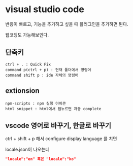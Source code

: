 # visual studio code

반응이 빠르고, 기능을 추가하고 싶을 때
플러그인을 추가하면 된다.

웹코딩도 가능해보인다.

## 단축키

```
ctrl + . : Quick Fix
command p(ctrl + p) : 현재 폴더에서 명령어
command shift p : ide 자체의 명령어
```

## extionsion

```
npm-scripts : npm 실행 아이콘
html snippet : html에서 탭누르면 자동 complete
```

## vscode 영어로 바꾸기, 한글로 바꾸기

ctrl + shift + p 해서 configure display language 를 치면

locale.json이 나오는데
```json
"locale":"en" 혹은 "locale":"ko"
```